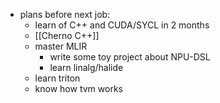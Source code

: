 - plans before next job:
	- learn of C++ and CUDA/SYCL in 2 months
	- [[Cherno C++]]
	- master MLIR
		- write some toy project about NPU-DSL
		- learn linalg/halide
	- learn triton
	- know how tvm works